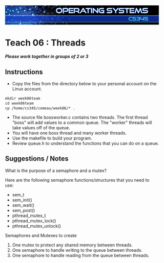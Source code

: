 ![](../images/banner.jpg)

# Teach 06 : Threads

##### Please work together in groups of 2 or 3


## Instructions

- Copy the files from the directory below to your personal account on the Linux account. 
 
```
mkdir week06team
cd week06team
cp /home/cs345/comeau/week06/* .
```

- The source file bossworker.c contains two threads.  The first thread "boss" will add values to a common queue.  The "worker" threads will take values off of the queue.
- You will have one boss thread and many worker threads.
- Use the makefile to build your program.
- Review queue.h to understand the functions that you can do on a queue.


## Suggestions / Notes

What is the purpose of a semaphore and a mutex?

Here are the following semaphore functions/structures that you need to use:

- sem_t
- sem_init()
- sem_wait()
- sem_post()
- pthread_mutex_t
- pthread_mutex_lock()
- pthread_mutex_unlock()
  
Semaphores and Mutexes to create

1) One mutex to protect any shared memory between threads.
2) One semaphore to handle writing to the queue between threads.
3) One semaphore to handle reading from the queue between threads.


